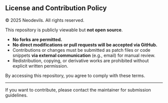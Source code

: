 ## License and Contribution Policy

© 2025 Neodevils. All rights reserved.

This repository is publicly viewable but **not open source**.

-   **No forks are permitted.**
-   **No direct modifications or pull requests will be accepted via GitHub.**
-   Contributions or changes must be submitted as patch files or code snippets **via external communication** (e.g., email) for manual review.
-   Redistribution, copying, or derivative works are prohibited without explicit written permission.

By accessing this repository, you agree to comply with these terms.

---

If you want to contribute, please contact the maintainer for submission guidelines.
